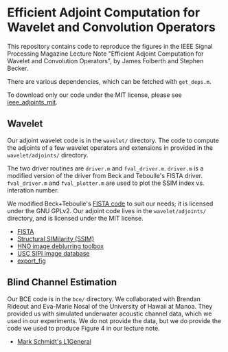 # Efficient Adjoint Computation for Wavelet and Convolution Operators
This repository contains code to reproduce the figures in the IEEE Signal Processing Magazine Lecture Note "Efficient Adjoint Computation for Wavelet and Convolution Operators", by James Folberth and Stephen Becker.

There are various dependencies, which can be fetched with `get_deps.m`.

To download only our code under the MIT license, please see [ieee_adjoints_mit](https://github.com/jamesfolberth/ieee_adjoints_mit).

## Wavelet
Our adjoint wavelet code is in the `wavelet/` directory.  The code to compute the adjoints of a few wavelet operators and extensions in provided in the `wavelet/adjoints/` directory.

The two driver routines are `driver.m` and `fval_driver.m`.  `driver.m` is a modified version of the driver from Beck and Teboulle's FISTA driver.  `fval_driver.m` and `fval_plotter.m` are used to plot the SSIM index vs. interation number.

We modified Beck+Teboulle's [FISTA code](https://web.iem.technion.ac.il/en/people/userprofile/becka.html) to suit our needs; it is licensed under the GNU GPLv2.  Our adjoint code lives in the `wavelet/adjoints/` directory, and is licensed under the MIT license.

* [FISTA](https://web.iem.technion.ac.il/en/people/userprofile/becka.html)
* [Structural SIMilarity (SSIM)](https://ece.uwaterloo.ca/~z70wang/research/ssim/)
* [HNO image deblurring toolbox](http://www.imm.dtu.dk/~pcha/HNO/)
* [USC SIPI image database](http://sipi.usc.edu/database/)
* [export_fig](https://www.mathworks.com/matlabcentral/fileexchange/23629-export-fig)


## Blind Channel Estimation
Our BCE code is in the `bce/` directory.  We collaborated with Brendan Rideout and Eva-Marie Nosal of the University of Hawaii at Manoa.  They provided us with simulated underwater acoustic channel data, which we used in our experiments.  We do not provide the data, but we do provide the code we used to produce Figure 4 in our lecture note.

* [Mark Schmidt's L1General](https://www.cs.ubc.ca/~schmidtm/Software/L1General.html)
